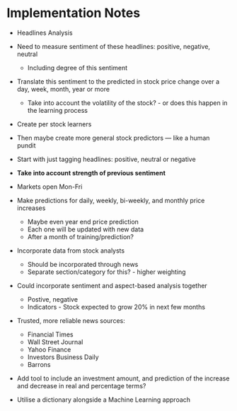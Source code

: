 # Implementation Notes

- Headlines Analysis
- Need to measure sentiment of these headlines: positive, negative, neutral
    - Including degree of this sentiment
- Translate this sentiment to the predicted in stock price change over a day, week, month, year or more
    - Take into account the volatility of the stock? - or does this happen in the learning process
- Create per stock learners
- Then maybe create more general stock predictors — like a human pundit
- Start with just tagging headlines: positive, neutral or negative

- **Take into account strength of previous sentiment**
- Markets open Mon-Fri
- Make predictions for daily, weekly, bi-weekly, and monthly price increases
    - Maybe even year end price prediction
    - Each one will be updated with new data
    - After a month of training/prediction?

- Incorporate data from stock analysts
    - Should be incorporated through news
    - Separate section/category for this? - higher weighting

- Could incorporate sentiment and aspect-based analysis together
    - Postive, negative
    - Indicators - Stock expected to grow 20% in next few months

- Trusted, more reliable news sources:
    - Financial Times
    - Wall Street Journal
    - Yahoo Finance
    - Investors Business Daily
    - Barrons

- Add tool to include an investment amount, and prediction of the increase and decrease in real and percentage terms?

- Utilise a dictionary alongside a Machine Learning approach